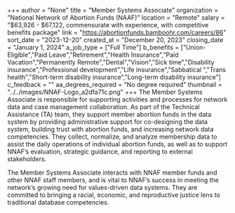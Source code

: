 +++
author = "None"
title = "Member Systems Associate"
organization = "National Network of Abortion Funds (NAAF)"
location = "Remote"
salary = "$63,926 - $67,122, commensurate with experience, with competitive benefits package"
link = "https://abortionfunds.bamboohr.com/careers/86"
sort_date = "2023-12-20"
created_at = "December 20, 2023"
closing_date = "January 1, 2024"
a_job_type = ["Full Time"]
b_benefits = ["Union-Eligible","Paid Leave","Retirement","Health Insurance","Paid Vacation","Permanently Remote","Dental","Vision","Sick time","Disability insurance","Professional development","Life insurance","Sabbatical ","Trans health","Short-term disability insurance","Long-term disability insurance"]
c_feedback = ""
aa_degrees_required = "No degree required"
thumbnail = "../../images/NNAF-Logo_a2dfa71c.png"
+++
The Member Systems Associate is responsible for supporting activities and processes for network data and case management collaboration. As part of the Technical Assistance  (TA) team, they support member abortion funds in the data system by providing administrative support for co-designing the data system, building trust with abortion funds, and increasing network data competencies. They collect, normalize, and analyze membership data to assist the daily operations of individual abortion funds, as well as to support NNAF’s evaluation, strategic guidance, and reporting to external stakeholders. 

The Member Systems Associate interacts with NNAF member funds and other NNAF staff members, and is vital to NNAF’s success in meeting the network’s growing need for values-driven data systems. They are committed to bringing a racial, economic, and reproductive justice lens to traditional database competencies. 
